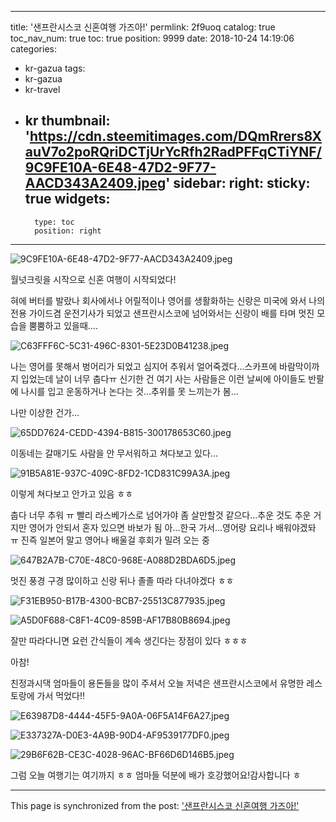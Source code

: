 
---
title: '샌프란시스코 신혼여행 가즈아!'
permlink: 2f9uoq
catalog: true
toc_nav_num: true
toc: true
position: 9999
date: 2018-10-24 14:19:06
categories:
- kr-gazua
tags:
- kr-gazua
- kr-travel
- kr
thumbnail: 'https://cdn.steemitimages.com/DQmRrers8XauV7o2poRQriDCTjUrYcRfh2RadPFFqCTiYNF/9C9FE10A-6E48-47D2-9F77-AACD343A2409.jpeg'
sidebar:
    right:
        sticky: true
widgets:
    -
        type: toc
        position: right
---


![9C9FE10A-6E48-47D2-9F77-AACD343A2409.jpeg](https://cdn.steemitimages.com/DQmRrers8XauV7o2poRQriDCTjUrYcRfh2RadPFFqCTiYNF/9C9FE10A-6E48-47D2-9F77-AACD343A2409.jpeg)

월넛크릿을 시작으로 신혼 여행이 시작되었다!

혀에 버터를 발랐나 회사에서나 어릴적이나 영어를 생활화하는 신랑은 미국에 와서 나의 전용 가이드겸 운전기사가 되었고 샌프란시스코에 넘어와서는 신랑이 배를 타며 멋진 모습을 뿜뿜하고 있을때....


![C63FFF6C-5C31-496C-8301-5E23D0B41238.jpeg](https://cdn.steemitimages.com/DQmegoWYxAe2phqDqtKhHJSDPdNFKDyuWJdWrMBdyaByTLu/C63FFF6C-5C31-496C-8301-5E23D0B41238.jpeg)

나는 영어를 못해서 벙어리가 되었고 심지어 추워서 얼어죽겠다...스카프에 바람막이까지 입었는데 날이 너무 춥다ㅠ 신기한 건 여기 사는 사람들은 이런 날씨에 아이들도 반팔에 나시를 입고 운동하거나 논다는 것...추위를 못 느끼는가 봄...


나만 이상한 건가...


![65DD7624-CEDD-4394-B815-300178653C60.jpeg](https://cdn.steemitimages.com/DQmTDDFf4pvmTbmbcK5S9EaTM6VAsUCpnf6oUbzrbxbRUt6/65DD7624-CEDD-4394-B815-300178653C60.jpeg)


이동네는 갈매기도 사람을 안 무서워하고 쳐다보고 있다...


![91B5A81E-937C-409C-8FD2-1CD831C99A3A.jpeg](https://cdn.steemitimages.com/DQmRt7cMz1VoUHQ7BLQXTm4FSWQkw6x76xTpqUE8g331KoN/91B5A81E-937C-409C-8FD2-1CD831C99A3A.jpeg)

이렇게 쳐다보고 안가고 있음 ㅎㅎ 


춥다 너무 추워 ㅠ 빨리 라스베가스로 넘어가야 좀 살만할것 같으다...추운 것도 추운 거지만 영어가 안되서 혼자 있으면 바보가 됨 아...한국 가서...영어랑 요리나 배워야겠돠 ㅠ 진즉 일본어 말고 영어나 배울걸 후회가 밀려 오는 중


![647B2A7B-C70E-48C0-968E-A088D2BDA6D5.jpeg](https://cdn.steemitimages.com/DQmV6ujJ2NY37tV9iH17B5t3HeHmqWtbcs2ohPKMMReTcPb/647B2A7B-C70E-48C0-968E-A088D2BDA6D5.jpeg)


멋진 풍경 구경 많이하고 신랑 뒤나 졸졸 따라 다녀야겠다 ㅎㅎ


![F31EB950-B17B-4300-BCB7-25513C877935.jpeg](https://cdn.steemitimages.com/DQmVjEgSXCk1BGHV4UKyJC8ex6H2CX77GY62DJNFBr4YUru/F31EB950-B17B-4300-BCB7-25513C877935.jpeg)


![A5D0F688-C8F1-4C09-859B-AF17B80B8694.jpeg](https://cdn.steemitimages.com/DQmPQqpjwHtP17qk5UzDE237zEoNnHcKnABCuPnqT6nJo1A/A5D0F688-C8F1-4C09-859B-AF17B80B8694.jpeg)


잘만 따라다니면 요런 간식들이 계속 생긴다는 장점이 있다 ㅎㅎㅎ

아참!

친정과시댁 엄마들이  용돈들을 많이 주셔서 오늘 저녁은 샌프란시스코에서 유명한 레스토랑에 가서 먹었다!!


![E63987D8-4444-45F5-9A0A-06F5A14F6A27.jpeg](https://cdn.steemitimages.com/DQmU8qKqR3y9m28DV8Xhaod8Xqxw9XVPYQfTfB2cakrfFCE/E63987D8-4444-45F5-9A0A-06F5A14F6A27.jpeg)

![E337327A-D0E3-4A9B-90D4-AF9539177DF0.jpeg](https://cdn.steemitimages.com/DQmXBJbKTvs7GugUY9d8AuDfN263YHj2VAqDTbMGvRRGzAR/E337327A-D0E3-4A9B-90D4-AF9539177DF0.jpeg)

![29B6F62B-CE3C-4028-96AC-BF66D6D146B5.jpeg](https://cdn.steemitimages.com/DQmZmiWZ3neMsLT1tN5fNWiCHo36wqCEUrgu4MbNmrgiyXe/29B6F62B-CE3C-4028-96AC-BF66D6D146B5.jpeg)

그럼 오늘 여행기는 여기까지 ㅎㅎ
엄마들 덕분에 배가 호강했어요!감사합니다 ㅎ

- - -

This page is synchronized from the post: ['샌프란시스코 신혼여행 가즈아!'](https://steemit.com/@kimseun/2f9uoq)
